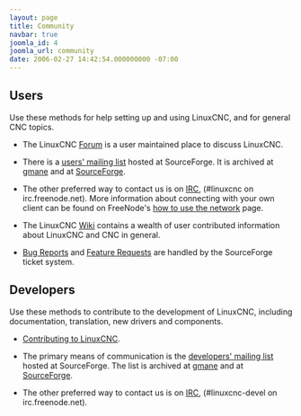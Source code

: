 ```yaml
---
layout: page
title: Community
navbar: true
joomla_id: 4
joomla_url: community
date: 2006-02-27 14:42:54.000000000 -07:00
---
```


## Users

Use these methods for help setting up and using LinuxCNC, and for general
CNC topics.

* The LinuxCNC [Forum](https://forum.linuxcnc.org/) is a user maintained
  place to discuss LinuxCNC.

* There is a [users' mailing
  list](http://lists.sourceforge.net/lists/listinfo/emc-users)
  hosted at SourceForge.  It is archived at
  [gmane](http://news.gmane.org/gmane.linux.distributions.emc.user)
  and at [SourceForge](https://sourceforge.net/p/emc/mailman/emc-users/).

* The other preferred way to contact us is on
  [IRC](http://webchat.freenode.net/?channels=%23linuxcnc),
  (#linuxcnc on irc.freenode.net).  More information about connecting
  with your own client can be found on FreeNode's [how to use the
  network](http://freenode.net/using_the_network.shtml) page.

* The LinuxCNC [Wiki](http://wiki.linuxcnc.org/cgi-bin/emcinfo.pl)
  contains a wealth of user contributed information about LinuxCNC and
  CNC in general.

* [Bug Reports](http://sourceforge.net/p/emc/bugs/) and [Feature
  Requests](http://sourceforge.net/p/emc/feature-requests/) are handled
  by the SourceForge ticket system.


## Developers

Use these methods to contribute to the development of LinuxCNC, including
documentation, translation, new drivers and components.

* [Contributing to
LinuxCNC](/docs/html/code/contributing-to-linuxcnc.html).

* The primary means of communication is the [developers' mailing
  list](http://lists.sourceforge.net/lists/listinfo/emc-developers)
  hosted at SourceForge.  The list is archived at
  [gmane](http://news.gmane.org/gmane.linux.distributions.emc.devel) and
  at [SourceForge](https://sourceforge.net/p/emc/mailman/emc-developers/).

* The other preferred way to contact us is on
  [IRC](http://webchat.freenode.net/?channels=%23linuxcnc-devel),
  (#linuxcnc-devel on irc.freenode.net).

